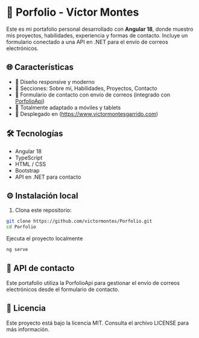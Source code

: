 # 💼 Porfolio - Víctor Montes

Este es mi portafolio personal desarrollado con **Angular 18**, donde muestro mis proyectos,
habilidades, experiencia y formas de contacto. Incluye un formulario conectado 
a una API en .NET para el envío de correos electrónicos.

## 🌐 Características

- 🎨 Diseño responsive y moderno
- 📁 Secciones: Sobre mí, Habilidades, Proyectos, Contacto
- 💌 Formulario de contacto con envío de correos (integrado con [PorfolioApi](https://github.com/victormgDev/PorfolioApi))
- 📱 Totalmente adaptado a móviles y tablets
- 🚀 Desplegado en (https://www.victormontesgarrido.com)

## 🛠 Tecnologías

- Angular 18
- TypeScript
- HTML / CSS
- Bootstrap
- API en .NET para contacto

## ⚙️ Instalación local

1. Clona este repositorio:

```bash
git clone https://github.com/victormontes/Porfolio.git
cd Porfolio
````
Ejecuta el proyecto localmente
```bash
ng serve
````
## 💌 API de contacto
Este portafolio utiliza la PorfolioApi para gestionar el envío de correos electrónicos
desde el formulario de contacto.
## 📄 Licencia
Este proyecto está bajo la licencia MIT. Consulta el archivo LICENSE para más información.



